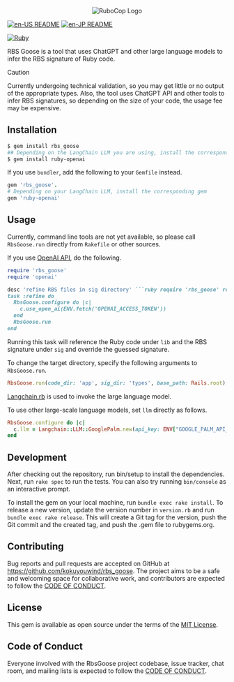 <p align="center">
  <img src="https://raw.githubusercontent.com/kokuyouwind/rbs_goose/main/assets/logo.svg" alt="RuboCop Logo"/>
</p>

[![en-US README](https://img.shields.io/badge/Multilingual_README-en--US-blue.svg)](/README-EN-US.md)
[![en-JP README](https://img.shields.io/badge/Multilingual_README-ja--JP-orangered.svg)](/README.md)

[![Ruby](https://github.com/kokuyouwind/rbs_goose/actions/workflows/main.yml/badge.svg)](https://github.com/kokuyouwind/rbs_goose/actions/workflows/main.yml)

RBS Goose is a tool that uses ChatGPT and other large language models to infer the RBS signature of Ruby code.

> [!CAUTION]
> Currently undergoing technical validation, so you may get little or no output of the appropriate types.
> Also, the tool uses ChatGPT API and other tools to infer RBS signatures, so depending on the size of your code, the usage fee may be expensive.

## Installation

```bash
$ gem install rbs_goose
## Depending on the LangChain LLM you are using, install the corresponding gem
$ gem install ruby-openai
```

If you use `bundler`, add the following to your `Gemfile` instead.

```ruby
gem 'rbs_goose'.
# Depending on your LangChain LLM, install the corresponding gem
gem 'ruby-openai'
```

## Usage

Currently, command line tools are not yet available, so please call `RbsGoose.run` directly from `Rakefile` or other sources.

If you use [OpenAI API](https://openai.com/blog/openai-api), do the following.

```ruby
require 'rbs_goose'
require 'openai'

desc 'refine RBS files in sig directory' ```ruby require 'rbs_goose' require 'openai'
task :refine do
  RbsGoose.configure do |c|
    c.use_open_ai(ENV.fetch('OPENAI_ACCESS_TOKEN'))
  end
  RbsGoose.run
end
```

Running this task will reference the Ruby code under `lib` and the RBS signature under `sig` and override the guessed signature.

To change the target directory, specify the following arguments to `RbsGoose.run`.

```ruby
RbsGoose.run(code_dir: 'app', sig_dir: 'types', base_path: Rails.root)
```

[Langchain.rb](https://github.com/andreibondarev/langchainrb) is used to invoke the large language model.

To use other large-scale language models, set `llm` directly as follows.

```ruby
RbsGoose.configure do |c|
  c.llm = Langchain::LLM::GooglePalm.new(api_key: ENV["GOOGLE_PALM_API_KEY"])
end
```

## Development

After checking out the repository, run bin/setup to install the dependencies. Next, run `rake spec` to run the tests. You can also try running `bin/console` as an interactive prompt.

To install the gem on your local machine, run `bundle exec rake install`. To release a new version, update the version number in `version.rb` and run `bundle exec rake release`. This will create a Git tag for the version, push the Git commit and the created tag, and push the .gem file to rubygems.org.

## Contributing

Bug reports and pull requests are accepted on GitHub at https://github.com/kokuyouwind/rbs_goose. The project aims to be a safe and welcoming space for collaborative work, and contributors are expected to follow the [CODE OF CONDUCT](/CODE_OF_CONDUCT.md).

## License

This gem is available as open source under the terms of the [MIT License](https://opensource.org/licenses/MIT).

## Code of Conduct

Everyone involved with the RbsGoose project codebase, issue tracker, chat room, and mailing lists is expected to follow the [CODE OF CONDUCT](/CODE_OF_CONDUCT.md).
